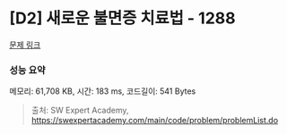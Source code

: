 # [D2] 새로운 불면증 치료법 - 1288 

[문제 링크](https://swexpertacademy.com/main/code/problem/problemDetail.do?contestProbId=AV18_yw6I9MCFAZN) 

### 성능 요약

메모리: 61,708 KB, 시간: 183 ms, 코드길이: 541 Bytes



> 출처: SW Expert Academy, https://swexpertacademy.com/main/code/problem/problemList.do